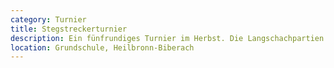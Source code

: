 ```yaml
---
category: Turnier
title: Stegstreckerturnier
description: Ein fünfrundiges Turnier im Herbst. Die Langschachpartien finden mit mehreren Wochen Abstand statt.
location: Grundschule, Heilbronn-Biberach
---
```

